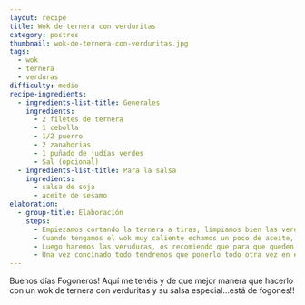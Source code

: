 ```yaml
---
layout: recipe
title: Wok de ternera con verduritas
category: postres
thumbnail: wok-de-ternera-con-verduritas.jpg
tags:
  - wok
  - ternera
  - verduras
difficulty: medio
recipe-ingredients:
  - ingredients-list-title: Generales
    ingredients:
      - 2 filetes de ternera
      - 1 cebolla
      - 1/2 puerro
      - 2 zanahorias
      - 1 puñado de judías verdes
      - Sal (opcional)
  - ingredients-list-title: Para la salsa
    ingredients:
      - salsa de soja
      - aceite de sesamo
elaboration:
  - group-title: Elaboración
    steps:
      - Empiezamos cortando la ternera a tiras, limpiamos bien las verduras y las cortamos en juliana.
      - Cuando tengamos el wok muy caliente echamos un poco de aceite, dejamos que se caliente y incorporamos la ternera. El wok siempre lo tienemos que tener muy caliente pero sin quemarse. Cuando este echa la ternera la reservamos en un plato.
      - Luego haremos las veruduras, os recomiendo que para que queden a su punto las hagamos una a una, empezamos con la zanahoria cuando este en su punto la reservamos en un plato, y así sucesivamente hasta terminar con todas las verduras.
      - Una vez concinado todo tendremos que ponerlo todo otra vez en el wok para luego echar la mezcla de la salsa que ya habremos echo antes, lo dejamos un momento y listo! A comer!
---
```


Buenos días Fogoneros! Aquí me tenéis y de que mejor manera que hacerlo con un wok de ternera con verduritas y su salsa especial…está de fogones!!

